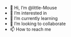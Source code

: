 - 👋 Hi, I’m @little-Mouse
- 👀 I’m interested in 
- 🌱 I’m currently learning 
- 💞️ I’m looking to collaborate 
- 📫 How to reach me 

<!---
little-Mouse/little-Mouse is a ✨ special ✨ repository because its `README.md` (this file) appears on your GitHub profile.
You can click the Preview link to take a look at your changes.
--->
